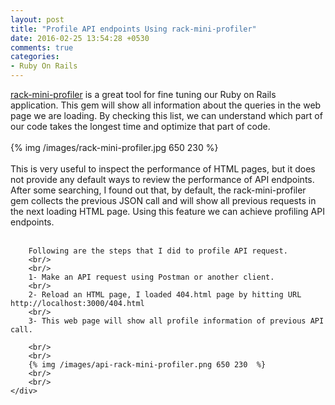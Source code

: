 ```yaml
---
layout: post
title: "Profile API endpoints Using rack-mini-profiler"
date: 2016-02-25 13:54:28 +0530
comments: true
categories: 
- Ruby On Rails
---
```


<div class='post'>
	<div dir="ltr" style="text-align: left;" trbidi="on">
		<a href='https://github.com/MiniProfiler/rack-mini-profiler'>rack-mini-profiler</a> is a great tool for fine tuning our Ruby on Rails application. This gem will show all information about the queries in the web page we are loading. By checking this list, we can understand which part of our code takes the longest time and optimize that part of code.
		<br/>
	  <br/>
	  {% img /images/rack-mini-profiler.jpg 650 230  %}
	  <br/>
	  <br/>
		This is very useful to inspect the performance of HTML pages, but it does not provide any default ways to review the performance of API endpoints. After some searching, I found out that, by default, the rack-mini-profiler gem collects the previous JSON call and will show all previous requests in the next loading HTML page. Using this feature we can achieve profiling API endpoints.
		<br/>
		<br/>

		Following are the steps that I did to profile API request.
		<br/>
		<br/>
		1- Make an API request using Postman or another client.
		<br/>
		2- Reload an HTML page, I loaded 404.html page by hitting URL http://localhost:3000/404.html
		<br/>
		3- This web page will show all profile information of previous API call.

		<br/>
		<br/>
		{% img /images/api-rack-mini-profiler.png 650 230  %}
		<br/>
		<br/>
	</div>
</div>